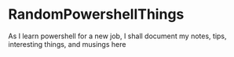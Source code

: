 # RandomPowershellThings
As I learn powershell for a new job, I shall document my notes, tips, interesting things, and musings here
